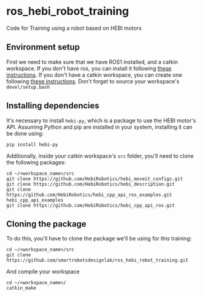 # ros_hebi_robot_training
Code for Training using a robot based on HEBI motors

## Environment setup
First we need to make sure that we have ROS1 installed, and a catkin workspace. If you don't have ros, you can install it following [these instructions](http://wiki.ros.org/noetic/Installation/Ubuntu). If you don't have a catkin workspace, you can create one following [these instructions](https://wiki.ros.org/catkin/Tutorials/create_a_workspace). Don't forget to source your workspace's `devel/setup.bash`

## Installing dependencies

It's necessary to install `hebi-py`, which is a package to use the HEBI motor's API. Assuming Python and pip are installed in your system, installing it can be done using: 

```
pip install hebi-py
```

Additionally, inside your catkin workspace's `src` folder, you'll need to clone the following packages:

```
cd ~/<workspace_name>/src
git clone https://github.com/HebiRobotics/hebi_moveit_configs.git
git clone https://github.com/HebiRobotics/hebi_description.git
git clone https://github.com/HebiRobotics/hebi_cpp_api_ros_examples.git hebi_cpp_api_examples
git clone https://github.com/HebiRobotics/hebi_cpp_api_ros.git
```
## Cloning the package

To do this, you'll have to clone the package we'll be using for this training:
```
cd ~/<workspace_name>/src
git clone https://github.com/smartrobotsdesignlab/ros_hebi_robot_training.git
```
And compile your workspace
```
cd ~/<workspace_name>/
catkin_make
```


